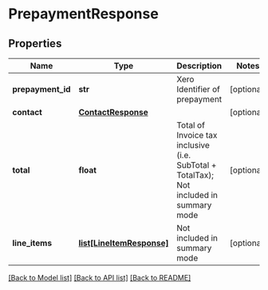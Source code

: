 # PrepaymentResponse

## Properties
Name | Type | Description | Notes
------------ | ------------- | ------------- | -------------
**prepayment_id** | **str** | Xero Identifier of prepayment | [optional] 
**contact** | [**ContactResponse**](ContactResponse.md) |  | [optional] 
**total** | **float** | Total of Invoice tax inclusive (i.e. SubTotal + TotalTax); Not included in summary mode | [optional] 
**line_items** | [**list[LineItemResponse]**](LineItemResponse.md) | Not included in summary mode | [optional] 

[[Back to Model list]](../README.md#documentation-for-models) [[Back to API list]](../README.md#documentation-for-api-endpoints) [[Back to README]](../README.md)


